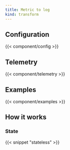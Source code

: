 ```yaml
---
title: Metric to log
kind: transform
---
```


## Configuration

{{< component/config >}}

## Telemetry

{{< component/telemetry >}}

## Examples

{{< component/examples >}}

## How it works

### State

{{< snippet "stateless" >}}
